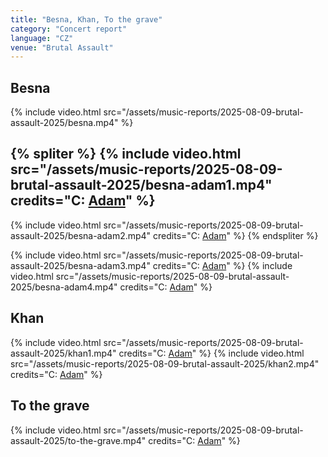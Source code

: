 ```yaml
---
title: "Besna, Khan, To the grave"
category: "Concert report"
language: "CZ"
venue: "Brutal Assault"
---
```


## Besna
{% include video.html src="/assets/music-reports/2025-08-09-brutal-assault-2025/besna.mp4" %}

{% spliter %}
{% include video.html src="/assets/music-reports/2025-08-09-brutal-assault-2025/besna-adam1.mp4" credits="C: [Adam](https://www.instagram.com/_.adam_.b.)" %}
---
{% include video.html src="/assets/music-reports/2025-08-09-brutal-assault-2025/besna-adam2.mp4" credits="C: [Adam](https://www.instagram.com/_.adam_.b.)" %}
{% endspliter %}

{% include video.html src="/assets/music-reports/2025-08-09-brutal-assault-2025/besna-adam3.mp4" credits="C: [Adam](https://www.instagram.com/_.adam_.b.)" %}
{% include video.html src="/assets/music-reports/2025-08-09-brutal-assault-2025/besna-adam4.mp4" credits="C: [Adam](https://www.instagram.com/_.adam_.b.)" %}

## Khan
{% include video.html src="/assets/music-reports/2025-08-09-brutal-assault-2025/khan1.mp4" credits="C: [Adam](https://www.instagram.com/_.adam_.b.)" %}
{% include video.html src="/assets/music-reports/2025-08-09-brutal-assault-2025/khan2.mp4" credits="C: [Adam](https://www.instagram.com/_.adam_.b.)" %}

## To the grave

{% include video.html src="/assets/music-reports/2025-08-09-brutal-assault-2025/to-the-grave.mp4" credits="C: [Adam](https://www.instagram.com/_.adam_.b.)" %}
